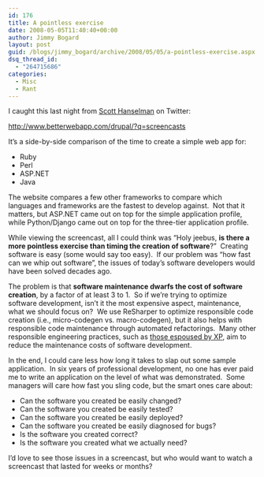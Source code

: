 ```yaml
---
id: 176
title: A pointless exercise
date: 2008-05-05T11:40:40+00:00
author: Jimmy Bogard
layout: post
guid: /blogs/jimmy_bogard/archive/2008/05/05/a-pointless-exercise.aspx
dsq_thread_id:
  - "264715686"
categories:
  - Misc
  - Rant
---
```

I caught this last night from [Scott Hanselman](http://www.hanselman.com/blog/) on Twitter:

<http://www.betterwebapp.com/drupal/?q=screencasts>

It&#8217;s a side-by-side comparison of the time to create a simple web app for:

  * Ruby
  * Perl
  * ASP.NET
  * Java

The website compares a few other frameworks to compare which languages and frameworks are the fastest to develop against.&nbsp; Not that it matters, but ASP.NET came out on top for the simple application profile, while Python/Django came out on top for the three-tier application profile.

While viewing the screencast, all I could think was &#8220;Holy jeebus, **is there a more pointless exercise than timing the creation of software**?&#8221;&nbsp; Creating software is easy (some would say too easy).&nbsp; If our problem was &#8220;how fast can we whip out software&#8221;, the issues of today&#8217;s software developers would have been solved decades ago.

The problem is that **software maintenance dwarfs the cost of software creation**, by a factor of at least 3 to 1.&nbsp; So if we&#8217;re trying to optimize software development, isn&#8217;t it the most expensive aspect, maintenance, what we should focus on?&nbsp; We use ReSharper to optimize responsible code creation (i.e., micro-codegen vs. macro-codegen), but it also helps with responsible code maintenance through automated refactorings.&nbsp; Many other responsible engineering practices, such as [those espoused by XP](http://www.extremeprogramming.org/rules.html), aim to reduce the maintenance costs of software development.

In the end, I could care less how long it takes to slap out some sample application.&nbsp; In six years of professional development, no one has ever paid me to write an application on the level of what was demonstrated.&nbsp; Some managers will care how fast you sling code, but the smart ones care about:

  * Can the software you created be easily changed?
  * Can the software you created be easily tested?
  * Can the software you created be easily deployed?
  * Can the software you created be easily diagnosed for bugs?
  * Is the software you created correct?
  * Is the software you created what we actually need?

I&#8217;d love to see those issues in a screencast, but who would want to watch a screencast that lasted for weeks or months?